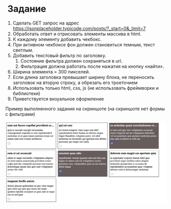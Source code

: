 #  Задание


1. Сделать GET запрос на адрес https://jsonplaceholder.typicode.com/posts/?_start=0&_limit=7
2. Обработать ответ и отрисовать элементы массива в html. 
3. К каждому элементу добавить чекбокс. 
4. При активном чекбоксе фон должен становиться темным, текст светлым. 
5. Добавить текстовый фильтр по заголовку.
   1. Состояние фильтра должен сохраняться в url.
   2. Фильтрация должна работать после нажатия на кнопку «найти».
6. Ширина элемента = 300 пикселей. 
7. Если длина заголовка превышает ширину блока, не переносить заголовок на вторую строку, а обрезать его троеточием 
8. Использовать только html, css, js (не использовать фреймворки и библиотеки)
9. Приветствуется визуальное оформление 

Пример выполненного задания на скриншоте (на скриншоте нет формы с фильтрами)

![alt text](./result.png)

